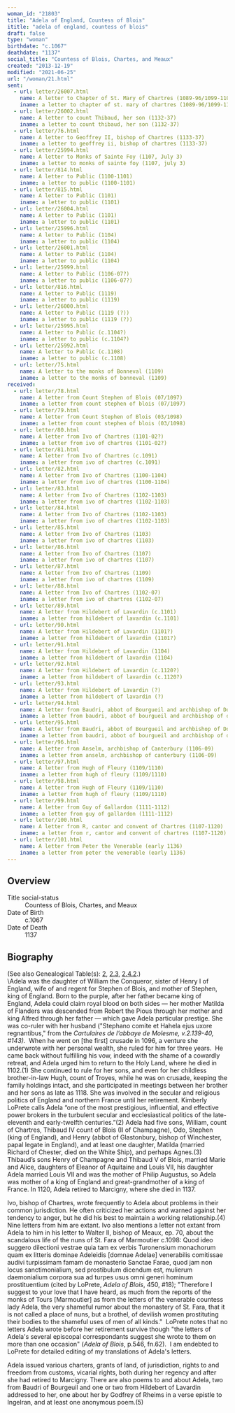 ```yaml
---
woman_id: "21803"
title: "Adela of England, Countess of Blois"
ititle: "adela of england, countess of blois"
draft: false
type: "woman"
birthdate: "c.1067"
deathdate: "1137"
social_title: "Countess of Blois, Chartes, and Meaux"
created: "2013-12-19"
modified: "2021-06-25"
url: "/woman/21.html"
sent:
  - url: letter/26007.html
    name: A letter to Chapter of St. Mary of Chartres (1089-96/1099-1100)
    iname: a letter to chapter of st. mary of chartres (1089-96/1099-1100)
  - url: letter/26002.html
    name: A letter to count Thibaud, her son (1132-37)
    iname: a letter to count thibaud, her son (1132-37)
  - url: letter/76.html
    name: A letter to Geoffrey II, bishop of Chartres (1133-37)
    iname: a letter to geoffrey ii, bishop of chartres (1133-37)
  - url: letter/25994.html
    name: A letter to Monks of Sainte Foy (1107, July 3)
    iname: a letter to monks of sainte foy (1107, july 3)
  - url: letter/814.html
    name: A letter to Public (1100-1101)
    iname: a letter to public (1100-1101)
  - url: letter/815.html
    name: A letter to Public (1101)
    iname: a letter to public (1101)
  - url: letter/26004.html
    name: A letter to Public (1101)
    iname: a letter to public (1101)
  - url: letter/25996.html
    name: A letter to Public (1104)
    iname: a letter to public (1104)
  - url: letter/26001.html
    name: A letter to Public (1104)
    iname: a letter to public (1104)
  - url: letter/25999.html
    name: A letter to Public (1106-07?)
    iname: a letter to public (1106-07?)
  - url: letter/816.html
    name: A letter to Public (1119)
    iname: a letter to public (1119)
  - url: letter/26000.html
    name: A letter to Public (1119 (?))
    iname: a letter to public (1119 (?))
  - url: letter/25995.html
    name: A letter to Public (c.1104?)
    iname: a letter to public (c.1104?)
  - url: letter/25992.html
    name: A letter to Public (c.1108)
    iname: a letter to public (c.1108)
  - url: letter/75.html
    name: A letter to the monks of Bonneval (1109)
    iname: a letter to the monks of bonneval (1109)
received:
  - url: letter/78.html
    name: A letter from Count Stephen of Blois (07/1097)
    iname: a letter from count stephen of blois (07/1097)
  - url: letter/79.html
    name: A letter from Count Stephen of Blois (03/1098)
    iname: a letter from count stephen of blois (03/1098)
  - url: letter/80.html
    name: A letter from Ivo of Chartres (1101-02?)
    iname: a letter from ivo of chartres (1101-02?)
  - url: letter/81.html
    name: A letter from Ivo of Chartres (c.1091)
    iname: a letter from ivo of chartres (c.1091)
  - url: letter/82.html
    name: A letter from Ivo of Chartres (1100-1104)
    iname: a letter from ivo of chartres (1100-1104)
  - url: letter/83.html
    name: A letter from Ivo of Chartres (1102-1103)
    iname: a letter from ivo of chartres (1102-1103)
  - url: letter/84.html
    name: A letter from Ivo of Chartres (1102-1103)
    iname: a letter from ivo of chartres (1102-1103)
  - url: letter/85.html
    name: A letter from Ivo of Chartres (1103)
    iname: a letter from ivo of chartres (1103)
  - url: letter/86.html
    name: A letter from Ivo of Chartres (1107)
    iname: a letter from ivo of chartres (1107)
  - url: letter/87.html
    name: A letter from Ivo of Chartres (1109)
    iname: a letter from ivo of chartres (1109)
  - url: letter/88.html
    name: A letter from Ivo of Chartres (1102-07)
    iname: a letter from ivo of chartres (1102-07)
  - url: letter/89.html
    name: A letter from Hildebert of Lavardin (c.1101)
    iname: a letter from hildebert of lavardin (c.1101)
  - url: letter/90.html
    name: A letter from Hildebert of Lavardin (1101?)
    iname: a letter from hildebert of lavardin (1101?)
  - url: letter/91.html
    name: A letter from Hildebert of Lavardin (1104)
    iname: a letter from hildebert of lavardin (1104)
  - url: letter/92.html
    name: A letter from Hildebert of Lavardin (c.1120?)
    iname: a letter from hildebert of lavardin (c.1120?)
  - url: letter/93.html
    name: A letter from Hildebert of Lavardin (?)
    iname: a letter from hildebert of lavardin (?)
  - url: letter/94.html
    name: A letter from Baudri, abbot of Bourgueil and archbishop of Dol (c.1107 (!2))
    iname: a letter from baudri, abbot of bourgueil and archbishop of dol (c.1107 (!2))
  - url: letter/95.html
    name: A letter from Baudri, abbot of Bourgueil and archbishop of Dol (before 1107)
    iname: a letter from baudri, abbot of bourgueil and archbishop of dol (before 1107)
  - url: letter/96.html
    name: A letter from Anselm, archbishop of Canterbury (1106-09)
    iname: a letter from anselm, archbishop of canterbury (1106-09)
  - url: letter/97.html
    name: A letter from Hugh of Fleury (1109/1110)
    iname: a letter from hugh of fleury (1109/1110)
  - url: letter/98.html
    name: A letter from Hugh of Fleury (1109/1110)
    iname: a letter from hugh of fleury (1109/1110)
  - url: letter/99.html
    name: A letter from Guy of Gallardon (1111-1112)
    iname: a letter from guy of gallardon (1111-1112)
  - url: letter/100.html
    name: A letter from R, cantor and convent of Chartres (1107-1120)
    iname: a letter from r, cantor and convent of chartres (1107-1120)
  - url: letter/101.html
    name: A letter from Peter the Venerable (early 1136)
    iname: a letter from peter the venerable (early 1136)
---
```

<h2 class="mt-4">Overview</h2><dt>Title social-status</dt><dd>Countess of Blois, Chartes, and Meaux</dd><dt>Date of Birth</dt><dd>c.1067</dd><dt>Date of Death</dt><dd>1137</dd><h2 class="mt-4">Biography</h2><p>(See also Genealogical Table(s): <a href="https://epistolae.ctl.columbia.edu/content/genealogy-henry#n21">2</a>, <a href="https://epistolae.ctl.columbia.edu/content/genealogy-thibaut#n21">2.3</a>, <a href="https://epistolae.ctl.columbia.edu/content/genealogy-flanders#n21">2.4.2</a>.)<br>\Adela was the daughter of William the Conqueror, sister of Henry I of England, wife of and regent for Stephen of Blois, and mother of Stephen, king of England. Born to the purple, after her father became king of England, Adela could claim royal blood on both sides — her mother Matilda of Flanders was descended from Robert the Pious through her mother and king Alfred through her father — which gave Adela particular prestige. She was co-ruler with her husband ("Stephano&nbsp;comite et Hahela ejus uxore regnantibus," from the <em>Cartulaires de l’abbaye de Molesme, v.2.139-40, #143). </em>&nbsp;When<em>&nbsp;</em>he went on [the first] crusade in 1096, a venture she underwrote with her personal wealth, she ruled for him for three years. &nbsp;He came back without fulfilling his vow, indeed with the shame of a cowardly retreat, and Adela urged him to return to the Holy Land, where he died in 1102.(1) She continued to rule for her sons, and even for her childless brother-in-law Hugh, count of Troyes, while he was on crusade, keeping the family holdings intact, and she participated in meetings between her brother and her sons as late as 1118. She was involved in the secular and religious politics of England and northern France until her retirement. Kimberly LoPrete calls Adela “one of the most prestigious, influential, and effective power brokers in the turbulent secular and ecclesiastical politics of the late-eleventh and early-twelfth centuries.”(2) Adela had five sons, William, count of Chartres, Thibaud IV count of Blois (II of Champagne), Odo, Stephen (king of England), and Henry (abbot of Glastonbury, bishop of Winchester, papal legate in England), and at least one daughter, Matilda (married Richard of Chester, died on the White Ship), and perhaps Agnes.(3) Thibaud’s sons Henry of Champagne and Thibaud V of Blois, married Marie and Alice, daughters of Eleanor of Aquitaine and Louis VII, his daughter Adela married Louis VII and was the mother of Philip Augustus, so Adela was mother of a king of England and great-grandmother of a king of France. In 1120, Adela retired to Marcigny, where she died in 1137.</p><p>Ivo, bishop of Chartres, wrote frequently to Adela about problems in their common jurisdiction. He often criticized her actions and warned against her tendency to anger, but he did his best to maintain a working relationship.(4) Nine letters from him are extant. Ivo also mentions a letter not extant from Adela to him in his letter to Walter II, bishop of Meaux, ep. 70, about the scandalous life of the nuns of St. Fara of Marmoutier c.1098: Quod ideo suggero dilectioni vestrae quia tam ex verbis Turonensium monachorum quam ex litteris dominae Adeleidis [domnae Adelae] venerabilis comitissae audivi turpissimam famam de monasterio Sanctae Farae, quod jam non locus sanctimonialium, sed prostibulum dicendum est, mulierum daemonialium corpora sua ad turpes usus omni generi hominum prostituentium (cited by LoPrete, <em>Adela of Blois</em>, 450, #18); "Therefore I suggest to your love that I have heard, as much from the reports of the monks of Tours [Marmoutier] as from the letters of the venerable countess lady Adela, the very shameful rumor about the monastery of St. Fara, that it is not called a place of nuns, but a brothel, of devilish women prostituting their bodies to the shameful uses of men of all kinds." &nbsp;LoPrete notes that no letters Adela wrote before her retirement survive though "the letters of Adela's several episcopal correspondants suggest she wrote to them on more than one occasion" (<em>Adela of Blois</em>, p.546, fn.62). &nbsp;I am endebted to LoPrete for detailed editing of my translations of Adela's letters.</p><p>Adela issued various charters, grants of land, of jurisdiction, rights to and freedom from customs, vicarial rights, both during her regency and after she had retired to Marcigny. There are also poems to and about Adela, two from Baudri of Bourgeuil and one or two from Hildebert of Lavardin addressed to her, one about her by Godfrey of Rheims in a verse epistle to Ingelran, and at least one anonymous poem.(5)</p>